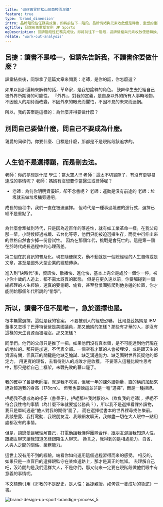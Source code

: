 ```yaml
---
title: '追逐真實的松山家商校園演講'
feature: true
type: 'brand_dimension'
intro: 品牌階段性任務完成後，即將前往下一階段，品牌情緒與元素收斂便是轉換、重塑的重要過程，UP運動吃沙拉卻不再販售沙拉，檢視初衷放眼未來，才能知道現下我們應該如何改變
ogTitle: 品牌形象重塑案例 UP Sports
ogDescription: 品牌階段性任務完成後，即將前往下一階段，品牌情緒與元素收斂便是轉換、重塑的重要過程，UP運動吃沙拉卻不再販售沙拉，檢視初衷放眼未來，才能知道現下我們應該如何改變
relate: 'work-out-analysis'
---
```


## 呂捷：讀書不是唯一，但請先告訴我，不讀書你要做什麼？

課堂結束後，同學拿了這篇文章來問我：老師，是你的話，你怎麼選？

如果以設計邏輯來解釋的話，革命家，是我想詮釋的角色。
鼓舞學生去拒絕自己被外界所期待的可能性。
『外界』，對我的定義，是自身以外的所有人事時地物。
不因他人的期待而改變，不因外來的眼光而懼怕，不因不見的未來而迷惘。

所以，我的答案是這樣的：為什麼非得要做什麼？

## 別問自己要做什麼，問自己不要成為什麼。

親愛的同學們。你要什麼、目標是什麼，那都是不是現階段該追求的。

<picture>
    <source srcSet="" type="image/webp" />
    <img src="" loading="lazy" />
</picture>

## 人生從不是選擇題，而是刪去法。

老師：你的夢想是什麼
學生：當太空人!!!
老師：這太不切實際了，有沒有更容易達成的事情呢？
老師：媽媽有沒想要你當醫生或律師呢？

- 老師：為何你明明資優班，卻不念書呢？
  老師：運動是沒有前途的
  老師：垃圾就去做垃圾桶旁邊吧。

成長的過程中，我們一直在被迫選擇。
但時代是一種事過境遷的進行式，選擇已經不是重點了。

<picture>
    <source srcSet="" type="image/webp" />
    <img src="" loading="lazy" />
</picture>

為什麼會牽扯到時代，只是因為近百年的落差性，就有如工業革命一樣。在我父母那一輩，小時候經過戒嚴、去台化等等，他們只能被迫選擇生存，而從中衍伸出來的性格自然會少掉一份嘗試性。
因為在那個年代，挑戰是會死亡的。這是第一個在於時代成長過程中的心理落差。

第二個在於資訊的普及化。現在隨便爬文，動不動就是一個總經理的人生自傳或是文章，甚至是國外大型企業的經驗傳承。

進入到“快時代”後，資訊快、散播快、進化快，基本上完全是處於一個你一停，被小你十歲的人追上，都不需太訝異的狀態。
但是在更久遠以前，你要觸碰到一個總經理的人生經驗，還真的要偷聽、偷看，甚至發憤圖強爬到他身邊的位置，你才能開始那個年代所說的“偷學”。

## 所以，讀書不但不是唯一，急於選擇也是。

根本無需選擇。這就是我的答案。
不要被別人的經驗恐嚇。
比爾蓋茲媽媽是 IBM 董事又怎樣？巴菲特爸爸是美國議員，那又他媽的怎樣？那些有才華的人，卻沒有這樣的天生資源而被埋沒，那又怎樣？

同學們。他們的父母只是推了一把，如果他們沒有真本領，是不可能達到他們現在的地位的。那只是加速，不代表全部。一個空有才華的人會被埋沒，或是跟天生的資源有關，但真正的關鍵是他缺乏膽試、缺乏溝通能力、缺乏面對世界質疑他的堅定力。
用更寬的理智，去看待別人的成敗才是收穫。
不要落入這種比較性思考中，那只是給自己上框架，未戰先敗的藉口罷了。

<picture>
    <source srcSet="" type="image/webp" />
    <img src="" loading="lazy" />
</picture>

我的確中了呂捷老師招，就是我不唸書，但我一年的課外讀物量，直的橫的加起來絕對超過我的身高（178cm）。
但我也要說這並非是一種“選擇”，而是一種拒絕。

拒絕我不想成為的樣子（書呆子），拒絕那些我討厭的人（欺負我的老師），拒絕不符合我性格的事情（為什麼不笨就要當公務員？），所以我不是選擇看課外讀物，我只是單純逃避“他人對我的期待”罷了。
而在選擇從書本的世界裡尋找伯樂前。我談戀愛、我打電動、我跟朋友混、我跟網友聊天，我做盡一切在大人眼中一點用處都沒有的事情。

但是，談戀愛讓我理解自己，打電動讓我懂得團隊合作，跟朋友混讓我知道人性，跟網友聊天讓我知道怎樣跟陌生人聊天。
換言之，我得到的是相處能力、自省、人與人之間的關係、業務能力。

這世上沒有用不到的經驗，端看你如何運用這個過程習得而來的感受。
相反的，如果只是一直盲目的選擇跟監守在某條道路上，那才是真正的無知。
去理解自己吧，沒時間的是我們這群大人，不是你們，那又何來一定要在現階段做他們眼中有意義的事情呢。

本文標題引用《哥教的不是歷史，是人性：呂捷親授，如何做一隻成功的魯蛇》一書。

<picture>
    <source srcSet="/stories/brand-design-up-sport-brandign-process/brand-design-up-sport-brandign-process_5.webp" type="image/webp" />
    <img src="/stories/brand-design-up-sport-brandign-process/brand-design-up-sport-brandign-process_5.jpg" alt="brand-design-up-sport-brandign-process_5" loading="lazy" />
</picture>

